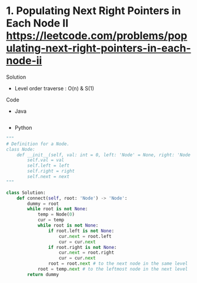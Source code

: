 # 1. Populating Next Right Pointers in Each Node II https://leetcode.com/problems/populating-next-right-pointers-in-each-node-ii

Solution

- Level order traverse : O(n) & S(1)

Code

- Java

```java

```

- Python

```python
"""
# Definition for a Node.
class Node:
    def __init__(self, val: int = 0, left: 'Node' = None, right: 'Node' = None, next: 'Node' = None):
        self.val = val
        self.left = left
        self.right = right
        self.next = next
"""

class Solution:
    def connect(self, root: 'Node') -> 'Node':
        dummy = root
        while root is not None:
            temp = Node(0)
            cur = temp
            while root is not None:
                if root.left is not None:
                    cur.next = root.left
                    cur = cur.next
                if root.right is not None:
                    cur.next = root.right
                    cur = cur.next
                root = root.next # to the next node in the same level
            root = temp.next # to the leftmost node in the next level
        return dummy
```
